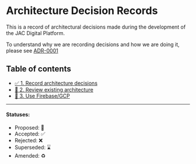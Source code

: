 # Architecture Decision Records

This is a record of architectural decisions made during the development of the
JAC Digital Platform.

To understand why we are recording decisions and how we are doing it, please
see [ADR-0001](0001-record-architecture-decisions.md)

## Table of contents
* [✅ 1. Record architecture decisions](0001-record-architecture-decisions.md)
* [🤔 2. Review existing architecture](0002-review-existing-architecture.md)
* [🤔 3. Use Firebase/GCP](0003-use-firebase-gcp.md)

---

#### Statuses:
* Proposed: 🤔
* Accepted: ✅
* Rejected: ❌
* Superseded: ⌛️
* Amended: ♻️